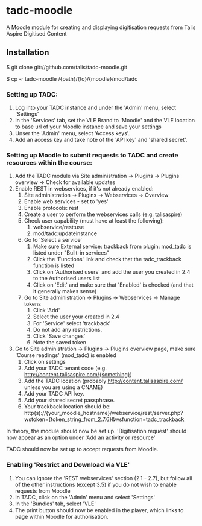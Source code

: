 tadc-moodle
===========

A Moodle module for creating and displaying digitisation requests from Talis Aspire Digitised Content

Installation
------------

$ git clone git://github.com/talis/tadc-moodle.git

$ cp -r tadc-moodle /{path}/{to}/{moodle}/mod/tadc

### Setting up TADC:

1. Log into your TADC instance and under the 'Admin' menu, select 'Settings'
2. In the 'Services' tab, set the VLE Brand to 'Moodle' and the VLE location to base url of your Moodle instance and save your settings
3. Unser the 'Admin' menu, select 'Access keys'.
4. Add an access key and take note of the 'API key' and 'shared secret'.

### Setting up Moodle to submit requests to TADC and create resources within the course:

1. Add the TADC module via Site administration -> Plugins -> Plugins overview -> Check for available updates
2. Enable REST in webservices, if it's not already enabled:
    1. Site administration -> Plugins -> Webservices -> Overview
    2. Enable web services - set to 'yes'
    3. Enable protocols: rest
    4. Create a user to perform the webservices calls (e.g. talisaspire)
    5. Check user capability (must have at least the following):
        1. webservice/rest:use
        2. mod/tadc:updateinstance
    6. Go to 'Select a service'
        1. Make sure External service: trackback from plugin: mod_tadc is listed under "Built-in services"
        2. Click the 'Functions' link and check that the tadc_trackback function is listed
        3. Click on 'Authorised users' and add the user you created in 2.4 to the Authorised users list
        4. Click on 'Edit' and make sure that 'Enabled' is checked (and that it generally makes sense)
    7. Go to Site administration -> Plugins -> Webservices -> Manage tokens
        1. Click 'Add'
        2. Select the user your created in 2.4
        3. For 'Service' select 'trackback'
        4. Do not add any restrictions.
        5. Click 'Save changes'
        6. Note the saved token
3.  Go to Site administration -> Plugins -> Plugins overview page, make sure 'Course readings' (mod_tadc) is enabled
    1. Click on settings
    2. Add your TADC tenant code (e.g. http://content.talisaspire.com/{something})
    3. Add the TADC location (probably http://content.talisaspire.com/ unless you are using a CNAME)
    4. Add your TADC API key.
    5. Add your shared secret passphrase.
    6. Your trackback location should be: http(s)://{your_moodle_hostname}/webservice/rest/server.php?wstoken={token_string_from_2.7.6}&wsfunction=tadc_trackback

In theory, the module should now be set up.  'Digitisation request' should now appear as an option under 'Add an activity or resource'

TADC should now be set up to accept requests from Moodle.

### Enabling 'Restrict and Download via VLE'
1. You can ignore the 'REST webservices' section (2.1 - 2.7), but follow all of the other instructions (except 3.5) if you do not wish to enable requests from Moodle
2. In TADC, click on the 'Admin' menu and select 'Settings'
3. In the 'Bundles' tab, select 'VLE'
4. The print button should now be enabled in the player, which links to page within Moodle for authorisation.

